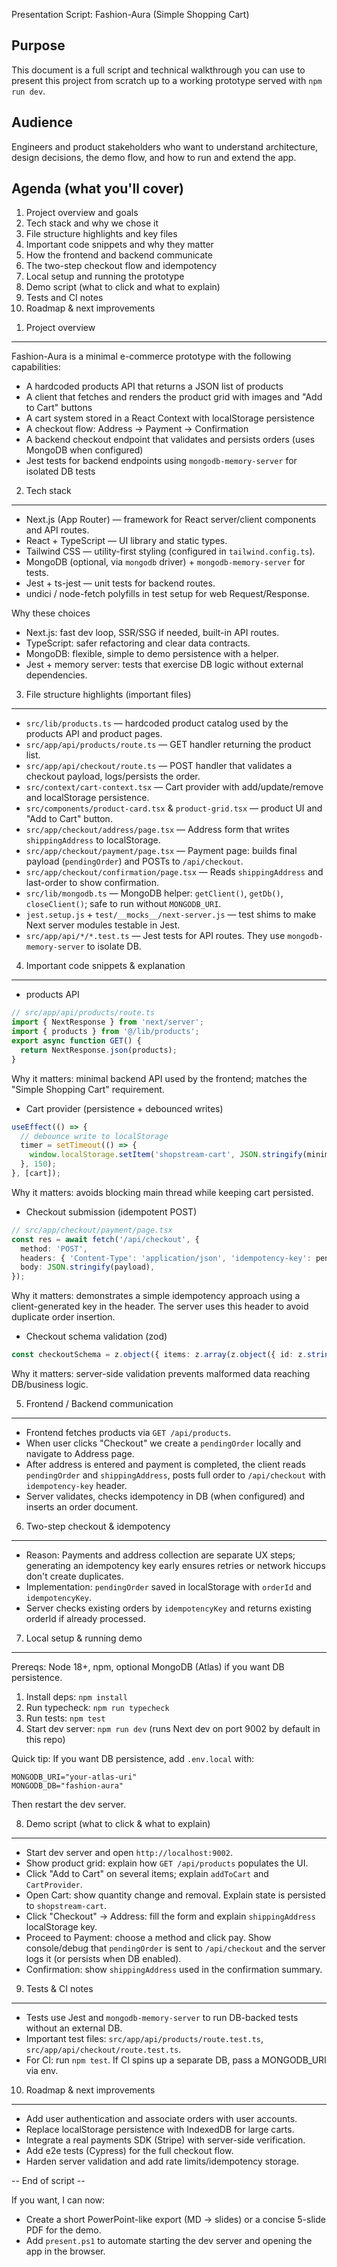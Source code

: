 Presentation Script: Fashion-Aura (Simple Shopping Cart)

Purpose
-------
This document is a full script and technical walkthrough you can use to present this project from scratch up to a working prototype served with `npm run dev`.

Audience
--------
Engineers and product stakeholders who want to understand architecture, design decisions, the demo flow, and how to run and extend the app.

Agenda (what you'll cover)
--------------------------
1. Project overview and goals
2. Tech stack and why we chose it
3. File structure highlights and key files
4. Important code snippets and why they matter
5. How the frontend and backend communicate
6. The two-step checkout flow and idempotency
7. Local setup and running the prototype
8. Demo script (what to click and what to explain)
9. Tests and CI notes
10. Roadmap & next improvements

1) Project overview
-------------------
Fashion-Aura is a minimal e-commerce prototype with the following capabilities:
- A hardcoded products API that returns a JSON list of products
- A client that fetches and renders the product grid with images and "Add to Cart" buttons
- A cart system stored in a React Context with localStorage persistence
- A checkout flow: Address -> Payment -> Confirmation
- A backend checkout endpoint that validates and persists orders (uses MongoDB when configured)
- Jest tests for backend endpoints using `mongodb-memory-server` for isolated DB tests

2) Tech stack
-------------
- Next.js (App Router) — framework for React server/client components and API routes.
- React + TypeScript — UI library and static types.
- Tailwind CSS — utility-first styling (configured in `tailwind.config.ts`).
- MongoDB (optional, via `mongodb` driver) + `mongodb-memory-server` for tests.
- Jest + ts-jest — unit tests for backend routes.
- undici / node-fetch polyfills in test setup for web Request/Response.

Why these choices
- Next.js: fast dev loop, SSR/SSG if needed, built-in API routes.
- TypeScript: safer refactoring and clear data contracts.
- MongoDB: flexible, simple to demo persistence with a helper.
- Jest + memory server: tests that exercise DB logic without external dependencies.

3) File structure highlights (important files)
---------------------------------------------
- `src/lib/products.ts` — hardcoded product catalog used by the products API and product pages.
- `src/app/api/products/route.ts` — GET handler returning the product list.
- `src/app/api/checkout/route.ts` — POST handler that validates a checkout payload, logs/persists the order.
- `src/context/cart-context.tsx` — Cart provider with add/update/remove and localStorage persistence.
- `src/components/product-card.tsx` & `product-grid.tsx` — product UI and "Add to Cart" button.
- `src/app/checkout/address/page.tsx` — Address form that writes `shippingAddress` to localStorage.
- `src/app/checkout/payment/page.tsx` — Payment page: builds final payload (`pendingOrder`) and POSTs to `/api/checkout`.
- `src/app/checkout/confirmation/page.tsx` — Reads `shippingAddress` and last-order to show confirmation.
- `src/lib/mongodb.ts` — MongoDB helper: `getClient()`, `getDb()`, `closeClient()`; safe to run without `MONGODB_URI`.
- `jest.setup.js` + `test/__mocks__/next-server.js` — test shims to make Next server modules testable in Jest.
- `src/app/api/*/*.test.ts` — Jest tests for API routes. They use `mongodb-memory-server` to isolate DB.

4) Important code snippets & explanation
---------------------------------------
- products API
```ts
// src/app/api/products/route.ts
import { NextResponse } from 'next/server';
import { products } from '@/lib/products';
export async function GET() {
  return NextResponse.json(products);
}
```
Why it matters: minimal backend API used by the frontend; matches the "Simple Shopping Cart" requirement.

- Cart provider (persistence + debounced writes)
```ts
useEffect(() => {
  // debounce write to localStorage
  timer = setTimeout(() => {
    window.localStorage.setItem('shopstream-cart', JSON.stringify(minimal));
  }, 150);
}, [cart]);
```
Why it matters: avoids blocking main thread while keeping cart persisted.

- Checkout submission (idempotent POST)
```ts
// src/app/checkout/payment/page.tsx
const res = await fetch('/api/checkout', {
  method: 'POST',
  headers: { 'Content-Type': 'application/json', 'idempotency-key': pending.idempotencyKey },
  body: JSON.stringify(payload),
});
```
Why it matters: demonstrates a simple idempotency approach using a client-generated key in the header. The server uses this header to avoid duplicate order insertion.

- Checkout schema validation (zod)
```ts
const checkoutSchema = z.object({ items: z.array(z.object({ id: z.string(), name: z.string(), quantity: z.number().min(1), price: z.number() })), total: z.number(), ... });
```
Why it matters: server-side validation prevents malformed data reaching DB/business logic.

5) Frontend / Backend communication
-----------------------------------
- Frontend fetches products via `GET /api/products`.
- When user clicks "Checkout" we create a `pendingOrder` locally and navigate to Address page.
- After address is entered and payment is completed, the client reads `pendingOrder` and `shippingAddress`, posts full order to `/api/checkout` with `idempotency-key` header.
- Server validates, checks idempotency in DB (when configured) and inserts an order document.

6) Two-step checkout & idempotency
----------------------------------
- Reason: Payments and address collection are separate UX steps; generating an idempotency key early ensures retries or network hiccups don't create duplicates.
- Implementation: `pendingOrder` saved in localStorage with `orderId` and `idempotencyKey`.
- Server checks existing orders by `idempotencyKey` and returns existing orderId if already processed.

7) Local setup & running demo
-----------------------------
Prereqs: Node 18+, npm, optional MongoDB (Atlas) if you want DB persistence.
1. Install deps: `npm install`
2. Run typecheck: `npm run typecheck`
3. Run tests: `npm test`
4. Start dev server: `npm run dev` (runs Next dev on port 9002 by default in this repo)

Quick tip: If you want DB persistence, add `.env.local` with:
```
MONGODB_URI="your-atlas-uri"
MONGODB_DB="fashion-aura"
```
Then restart the dev server.

8) Demo script (what to click & what to explain)
-------------------------------------------------
- Start dev server and open `http://localhost:9002`.
- Show product grid: explain how `GET /api/products` populates the UI.
- Click "Add to Cart" on several items; explain `addToCart` and `CartProvider`.
- Open Cart: show quantity change and removal. Explain state is persisted to `shopstream-cart`.
- Click "Checkout" -> Address: fill the form and explain `shippingAddress` localStorage key.
- Proceed to Payment: choose a method and click pay. Show console/debug that `pendingOrder` is sent to `/api/checkout` and the server logs it (or persists when DB enabled).
- Confirmation: show `shippingAddress` used in the confirmation summary.

9) Tests & CI notes
-------------------
- Tests use Jest and `mongodb-memory-server` to run DB-backed tests without an external DB.
- Important test files: `src/app/api/products/route.test.ts`, `src/app/api/checkout/route.test.ts`.
- For CI: run `npm test`. If CI spins up a separate DB, pass a MONGODB_URI via env.

10) Roadmap & next improvements
-------------------------------
- Add user authentication and associate orders with user accounts.
- Replace localStorage persistence with IndexedDB for large carts.
- Integrate a real payments SDK (Stripe) with server-side verification.
- Add e2e tests (Cypress) for the full checkout flow.
- Harden server validation and add rate limits/idempotency storage.

-- End of script --

If you want, I can now:
- Create a short PowerPoint-like export (MD -> slides) or a concise 5-slide PDF for the demo.
- Add `present.ps1` to automate starting the dev server and opening the app in the browser.


